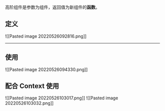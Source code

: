 高阶组件是参数为组件，返回值为新组件的**函数**。

## 定义

![[Pasted image 20220526092816.png]]

---
## 使用

![[Pasted image 20220526094330.png]]


## 配合 Context 使用

![[Pasted image 20220526103017.png]]
![[Pasted image 20220526103032.png]]